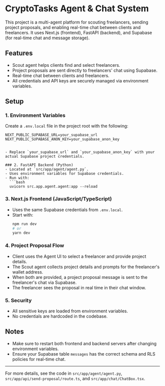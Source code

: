 # CryptoTasks Agent & Chat System

This project is a multi-agent platform for scouting freelancers, sending project proposals, and enabling real-time chat between clients and freelancers. It uses Next.js (frontend), FastAPI (backend), and Supabase (for real-time chat and message storage).

## Features
- Scout agent helps clients find and select freelancers.
- Project proposals are sent directly to freelancers' chat using Supabase.
- Real-time chat between clients and freelancers.
- All credentials and API keys are securely managed via environment variables.

## Setup

### 1. Environment Variables
Create a `.env.local` file in the project root with the following:
```
NEXT_PUBLIC_SUPABASE_URL=your_supabase_url
NEXT_PUBLIC_SUPABASE_ANON_KEY=your_supabase_anon_key


- Replace `your_supabase_url` and `your_supabase_anon_key` with your actual Supabase project credentials.

### 2. FastAPI Backend (Python)
- Located at `src/app/agent/agent.py`.
- Uses environment variables for Supabase credentials.
- Run with:
  ```bash
  uvicorn src.app.agent.agent:app --reload
  ```

### 3. Next.js Frontend (JavaScript/TypeScript)
- Uses the same Supabase credentials from `.env.local`.
- Start with:
  ```bash
  npm run dev
  # or
  yarn dev
  ```

### 4. Project Proposal Flow
- Client uses the Agent UI to select a freelancer and provide project details.
- The Scout agent collects project details and prompts for the freelancer's wallet address.
- When both are provided, a project proposal message is sent to the freelancer's chat via Supabase.
- The freelancer sees the proposal in real time in their chat window.

### 5. Security
- All sensitive keys are loaded from environment variables.
- No credentials are hardcoded in the codebase.

## Notes
- Make sure to restart both frontend and backend servers after changing environment variables.
- Ensure your Supabase table `messages` has the correct schema and RLS policies for real-time chat.

---

For more details, see the code in `src/app/agent/agent.py`, `src/app/api/send-proposal/route.ts`, and `src/app/chat/ChatBox.tsx`.
